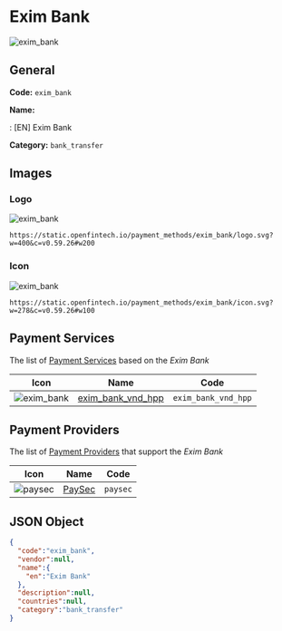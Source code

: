 
# Exim Bank 
![exim_bank](https://static.openfintech.io/payment_methods/exim_bank/logo.svg?w=400&c=v0.59.26#w200)  

## General 
**Code:** `exim_bank` 
 
**Name:** 
 
:	[EN] Exim Bank 
 
**Category:** `bank_transfer` 
 

## Images 

### Logo 
![exim_bank](https://static.openfintech.io/payment_methods/exim_bank/logo.svg?w=400&c=v0.59.26#w200)  

```
https://static.openfintech.io/payment_methods/exim_bank/logo.svg?w=400&c=v0.59.26#w200
```  

### Icon 
![exim_bank](https://static.openfintech.io/payment_methods/exim_bank/icon.svg?w=278&c=v0.59.26#w100)  

```
https://static.openfintech.io/payment_methods/exim_bank/icon.svg?w=278&c=v0.59.26#w100
```  

## Payment Services 
 
The list of [Payment Services](/payment-services/) based on the _Exim Bank_ 

|Icon|Name|Code| 
|:---:|:---:|:---:| 
|![exim_bank](https://static.openfintech.io/payment_methods/exim_bank/icon.svg?w=278&c=v0.59.26#w100) |[exim_bank_vnd_hpp](/payment-services/exim_bank_vnd_hpp/)|`exim_bank_vnd_hpp`| 
 

## Payment Providers 
 
The list of [Payment Providers](/payment-providers/) that support the _Exim Bank_ 

|Icon|Name|Code| 
|:---:|:---:|:---:| 
|![paysec](https://static.openfintech.io/payment_providers/paysec/icon.png?w=278&c=v0.59.26#w100) |[PaySec](/payment-providers/paysec/)|`paysec`| 
 

## JSON Object 

```json
{
  "code":"exim_bank",
  "vendor":null,
  "name":{
    "en":"Exim Bank"
  },
  "description":null,
  "countries":null,
  "category":"bank_transfer"
}
```  
